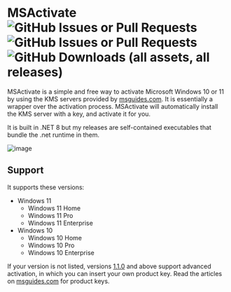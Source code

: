 # MSActivate ![GitHub Issues or Pull Requests](https://img.shields.io/github/issues/bendaws/activator) ![GitHub Issues or Pull Requests](https://img.shields.io/github/issues-pr/bendaws/activator) ![GitHub Downloads (all assets, all releases)](https://img.shields.io/github/downloads/bendaws/activator/total)
MSActivate is a simple and free way to activate Microsoft Windows 10 or 11 by using the KMS servers provided by [msguides.com](https://msguides.com).
It is essentially a wrapper over the activation process. MSActivate will automatically install the KMS server with a key, and activate it for you.

It is built in .NET 8 but my releases are self-contained executables that bundle the .net runtime in them.

![image](https://github.com/bendaws/activator/assets/171733951/a3daa19c-004c-43ec-a7e9-ad092b42ea89)

## Support
It supports these versions:
- Windows 11
  - Windows 11 Home
  - Windows 11 Pro
  - Windows 11 Enterprise
- Windows 10
  - Windows 10 Home
  - Windows 10 Pro
  - Windows 10 Enterprise

If your version is not listed, versions [1.1.0](https://github.com/bendaws/activator/releases/tag/1.1.0) and above support advanced activation, in which you can insert your own product key.
Read the articles on [msguides.com](https://msguides.com) for product keys.
